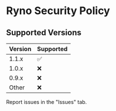 # Ryno Security Policy

## Supported Versions

| Version | Supported          |
| ------- | ------------------ |
| 1.1.x   | :white_check_mark: |
| 1.0.x   | :x:                |
| 0.9.x   | :x:                |
| Other   | :x:                |

Report issues in the "Issues" tab.
